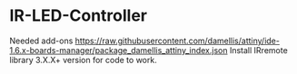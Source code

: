 # IR-LED-Controller

Needed add-ons
https://raw.githubusercontent.com/damellis/attiny/ide-1.6.x-boards-manager/package_damellis_attiny_index.json
Install IRremote library 3.X.X+ version for code to work.
